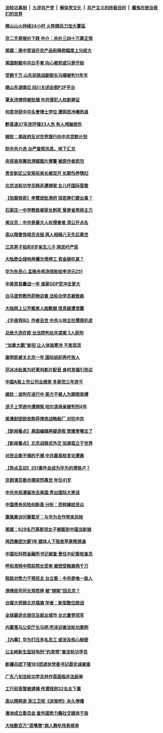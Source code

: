 ####  [法轮功真相](../../../../basic/blob/master/README.md?t=12062101) &nbsp;|&nbsp; [九评共产党](../../../../9ping.md/blob/master/README.md?t=12062101) &nbsp;|&nbsp; [解体党文化](../../../../jtdwh.md/blob/master/README.md?t=12062101)  &nbsp;|&nbsp; [共产主义的终极目的](../../../../gczydzjmd.md/blob/master/README.md?t=12062101) &nbsp;|&nbsp; [魔鬼在统治我们的世界](../../../../mgztzwmdsj.md/blob/master/README.md?t=12062101) 

#### [佛山山火持续24小时 火势随风力加大蔓延](../pages/nsc413/n11705039.md?t=12062101) 

#### [京二手房报价下跌 中介：杀价三四十万算正常](../pages/nsc413/n11705185.md?t=12062101) 

#### [美媒：美中贸谈在农产品和降税幅度上分歧大](../pages/nsc413/n11705271.md?t=12062101) 

#### [美国制裁中共白手套 向心被抓或只是开始](../pages/nsc413/n11698343.md?t=12062101) 

#### [受贿千万 山东前统战副部长马啸被判11年半](../pages/nsc413/n11705142.md?t=12062101) 

#### [继山东湖南后 四川关闭全部P2P平台](../pages/nsc413/n11704423.md?t=12062101) 

#### [覃永沛律师被批捕 中共侵犯人权新罪证](../pages/nsc413/n11704872.md?t=12062101) 

#### [何君尧获中共名誉博士学位 遭网民冷嘲热讽](../pages/nsc413/n11705075.md?t=12062101) 

#### [黔高速37车连环撞23人伤 有人颅脑损伤](../pages/nsc413/n11704994.md?t=12062101) 

#### [姆钦：美政府反对世界银行向中共贷款计划](../pages/nsc413/n11703992.md?t=12062101) 

#### [防中共介选 台严查假讯息、地下汇兑](../pages/nsc413/n11704410.md?t=12062101) 

#### [央视盗用篡改港媒图片撑警 被原作者抓包](../pages/nsc413/n11704805.md?t=12062101) 

#### [贵安新区公安局前局长被双开 长期包养情妇](../pages/nsc413/n11704694.md?t=12062101) 

#### [北京法轮功学员韩非遭绑架 女儿吁国际营救](../pages/nsc413/n11704241.md?t=12062101) 

#### [【拍案惊奇】李慧琼批港府 郑若骅们要出事？](../pages/nsc413/n11704138.md?t=12062101) 

#### [石家庄一中学教练被家长刺死 曾是省男排主力](../pages/nsc413/n11704422.md?t=12062101) 

#### [美议员：中共是最大人权侵害者 须公开点名](../pages/nsc413/n11704444.md?t=12062101) 


#### [高以翔曾饰球员吉喆 两人相隔八天先后离世](../pages/nsc413/n11703982.md?t=12062101) 

#### [江苏男子掐死8岁亲生儿子 网民吁严惩](../pages/nsc413/n11703047.md?t=12062101) 

#### [大陆房企绿地再爆欠债停工 资金链吃紧？](../pages/nsc413/n11704102.md?t=12062101) 

#### [华为失民心 孟晚舟鸡汤信败给李洪元251](../pages/nsc413/n11703901.md?t=12062101) 

#### [中美贸易鏖战一年 谁家GDP受冲击更大](../pages/nsc413/n11701247.md?t=12062101) 

#### [白马垄劳教所药物迫害 法轮功学员被致疯](../pages/nsc413/n11703607.md?t=12062101) 

#### [大陆网上公开贩卖人脸数据 信息疑遭泄露](../pages/nsc413/n11704015.md?t=12062101) 

#### [《半夜鸡叫》作者去世 中共斗地主杜撰周扒皮](../pages/nsc413/n11703843.md?t=12062101) 

#### [总统大选在即 台法院判处共谍案 3人获刑](../pages/nsc413/n11703917.md?t=12062101) 

#### [“加拿大鹅”新招 让人体验寒冷 不卖现货](../pages/nsc413/n11703898.md?t=12062101) 

#### [康明凯被关北京一年 国际组织再吁放人](../pages/nsc413/n11703953.md?t=12062101) 

#### [范冰冰赴美为好莱坞影片配音 身材发福引热议](../pages/nsc413/n11703718.md?t=12062101) 

#### [中国A股上市公司业绩差 多家恐三年连亏](../pages/nsc413/n11703881.md?t=12062101) 

#### [姆钦：谈判在进行中 美方不被人为期限束缚](../pages/nsc413/n11703940.md?t=12062101) 

#### [送子上学途中遭绑架 哈尔滨母亲被判刑4年](../pages/nsc413/n11703462.md?t=12062101) 

#### [美澳财团欲收购菲律宾战略船厂 对抗中共](../pages/nsc413/n11703819.md?t=12062101) 

#### [【新闻看点】基因编辑再疑造假 贺建奎哪去了](../pages/nsc413/n11703488.md?t=12062101) 

#### [【新闻看点】北京战狼式外交 加速孤立于世界](../pages/nsc413/n11703496.md?t=12062101) 

#### [对民企能不捕的不捕 中共最高检言论遭轰](../pages/nsc413/n11703689.md?t=12062101) 

#### [【热点互动】251事件会成为华为的滑铁卢？](../pages/nsc413/n11703602.md?t=12062101) 

#### [京剧演员姜亦珊突然离世 年仅41岁](../pages/nsc413/n11703633.md?t=12062101) 

#### [中共央视漫画攻击美国 弄出国际大笑话](../pages/nsc413/n11703340.md?t=12062101) 

#### [中国债务风险创新高 分析：恐转嫁给民众](../pages/nsc413/n11703472.md?t=12062101) 

#### [蓬佩奥访问葡萄牙：与华为合作带来风险](../pages/nsc413/n11703525.md?t=12062101) 

#### [美媒：629名巴基斯坦女子被贩到中国当新娘](../pages/nsc413/n11703260.md?t=12062101) 

#### [鸡西集团欠薪1年 媒体人下班卖苹果帮搓澡](../pages/nsc413/n11703466.md?t=12062101) 

#### [中国社科院金融所书记被查 曾任中纪委检查员](../pages/nsc413/n11703304.md?t=12062101) 

#### [呼和浩特中院前院长受审 被控受贿逾两千万](../pages/nsc413/n11703283.md?t=12062101) 

#### [阻敌对势力干预民主 台立委：中共是唯一敌人](../pages/nsc413/n11702873.md?t=12062101) 

#### [港律政司司长郑若骅 被“绑架”回北京？](../pages/nsc413/n11703314.md?t=12062101) 

#### [台媒大师链北京插旗 学者：新型数位统战](../pages/nsc413/n11703099.md?t=12062101) 

#### [全球最适合居住及就业城市 台北重登冠军](../pages/nsc413/n11701694.md?t=12062101) 

#### [内蒙落马公安厅长马明 所涉迫害法轮功案例](../pages/nsc413/n11702792.md?t=12062101) 


#### [【内幕】华为打压多名员工 或涉及核心秘密](../pages/nsc413/n11701957.md?t=12062101) 

#### [公主岭新生监狱电刑“约束带”害法轮功学员](../pages/nsc413/n11700408.md?t=12062101) 

#### [新疆兵团下辖183团退休党委书记晏忠诚被查](../pages/nsc413/n11702852.md?t=12062101) 

#### [广东八旬法轮功学员林作英面临非法庭审](../pages/nsc413/n11700918.md?t=12062101) 

#### [工行前高管被逮捕 传潜规则32名女下属](../pages/nsc413/n11702539.md?t=12062101) 

#### [高以翔猝逝 浙江卫视《追我吧》永久停播](../pages/nsc413/n11702627.md?t=12062101) 

#### [澳洲成立委员会 查外国势力藉社交媒体干政](../pages/nsc413/n11702722.md?t=12062101) 

#### [大陆数百万“蓝嘴唇”病人靠吃伟哥续命](../pages/nsc413/n11702300.md?t=12062101) 

